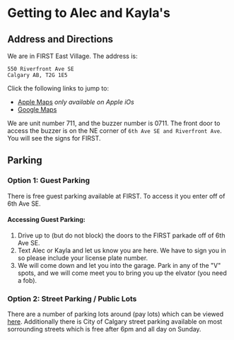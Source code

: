 # Getting to Alec and Kayla's
## Address and Directions
We are in FIRST East Village. The address is:
```
550 Riverfront Ave SE
Calgary AB, T2G 1E5
```
Click the following links to jump to:
- [Apple Maps](https://maps.apple.com/?address=550%20Riverfront%20Ave%20SE,%20Calgary%20AB%20T2G%201E5,%20Canada&ll=51.047212,-114.050403&q=550%20Riverfront%20Ave%20SE&_ext=EiYpspGQ3neFSUAx5HmI266DXMA5MGe2Op6GSUBBgtV5v8SCXMBQBA%3D%3D&t=m) *only available on Apple iOs*
- [Google Maps](https://goo.gl/maps/2HtvvTqPMnPAmeNf8)

We are unit number 711, and the buzzer number is 0711. The front door to access the buzzer is on the NE corner of `6th Ave SE and Riverfront Ave`. You will see the signs for FIRST.

## Parking
### Option 1: Guest Parking
There is free guest parking available at FIRST. To access it you enter off of 6th Ave SE.
#### Accessing Guest Parking:
1. Drive up to (but do not block) the doors to the FIRST parkade off of 6th Ave SE.
2. Text Alec or Kayla and let us know you are here. We have to sign you in so please include your license plate number.
3. We will come down and let you into the garage. Park in any of the "V" spots, and we will come meet you to bring you up the elvator (you need a fob).

### Option 2: Street Parking / Public Lots
There are a number of parking lots around (pay lots) which can be viewed [here](https://en.parkopedia.ca/parking/lot/east_village_riverfront_indigo_lot_154/t2g/calgary/). Additionally there is City of Calgary street parking available on most sorrounding streets which is free after 6pm and all day on Sunday.
